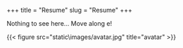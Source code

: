 +++
title = "Resume"
slug = "Resume"
+++

Nothing to see here... Move along e!

{{< figure src="static\images/avatar.jpg" title="avatar" >}}